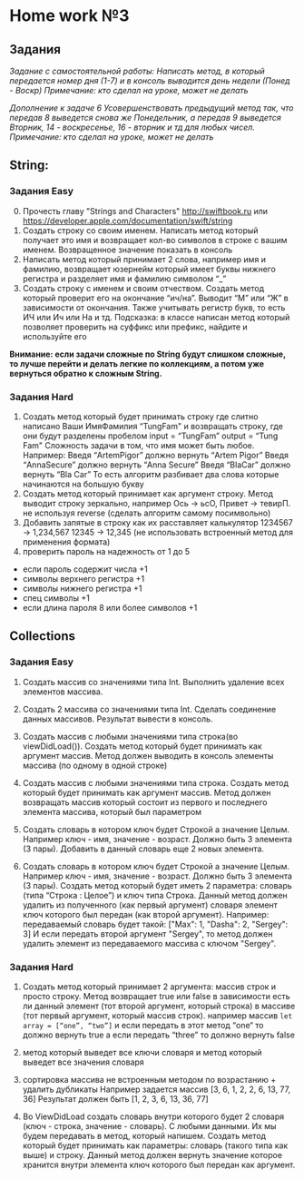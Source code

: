 # Home work №3
## Задания
*Задание с самостоятельной работы:
Написать метод, в который передается номер дня (1-7) и в консоль выводится день недели (Понед - Воскр)
Примечание: кто сделал на уроке, может не делать*

*Дополнение к задаче 6
Усовершенствовать предыдущий метод так, что передав 8 выведется снова же Понедельник, а передав 9 выведется Вторник, 14 - воскресенье, 16 - вторник и тд для любых чисел.
Примечание: кто сделал на уроке, может не делать*

## String:
### Задания Easy
0. Прочесть главу "Strings and Characters" http://swiftbook.ru или https://developer.apple.com/documentation/swift/string
1. Создать строку со своим именем. Написать метод который получает это имя и возвращает кол-во символов в строке с вашим именем. Возвращенное значение показать в консоль
2. Написать метод который принимает 2 слова, например имя и фамилию, возвращает юзернейм который имеет буквы нижнего регистра и разделяет имя и фамилию символом “_”
3. Создать строку с именем и своим отчеством. Создать метод который проверит его на окончание “ич/на”. Выводит “М” или “Ж” в зависимости от окончания. Также учитывать регистр букв, то есть ИЧ или Ич или На и тд.
Подсказка: в классе написан метод который позволяет проверить на суффикс или префикс, найдите и используйте его

**Внимание: если задачи сложные по String будут слишком сложные, то лучше перейти и делать легкие по коллекциям, а потом уже вернуться обратно к сложным String.**

### Задания Hard
1. Создать метод который будет принимать строку где слитно написано Ваши ИмяФамилия “TungFam" и возвращать строку,  где они будут разделены пробелом
input = “TungFam”
output = “Tung Fam"
Сложность задачи в том, что имя может быть любое. Например:
Введя “ArtemPigor” должно вернуть “Artem Pigor”
Введя “AnnaSecure” должно вернуть “Anna Secure”
Введя “BlaCar” должно вернуть “Bla Car”
То есть алгоритм разбивает два слова которые начинаются на большую букву
2. Создать метод который принимает как аргумент строку. Метод выводит строку зеркально, например Ось -> ьсО, Привет -> тевирП. не используя reverse (сделать алгоритм самому посимвольно)
3. Добавить запятые в строку как их расставляет калькулятор 
1234567 -> 1,234,567
12345 -> 12,345
(не использовать встроенный метод для применения формата)
4. проверить пароль на надежность от 1 до 5
* если пароль содержит числа +1
* символы верхнего регистра +1
* символы нижнего регистра +1
* спец символы +1
* если длина пароля 8 или более символов +1

## Collections
### Задания Easy
1. Создать массив со значениями типа Int. Выполнить удаление всех элементов массива.
2. Создать 2 массива со значениями типа Int. Сделать соединение данных массивов. Результат вывести в консоль.
3. Создать массив с любыми значениями типа строка(во viewDidLoad()). Создать метод который будет принимать как аргумент    массив. Метод должен выводить в консоль элементы массива (по одному в одной строке)

4. Создать массив с любыми значениями типа строка. Создать метод который будет принимать как аргумент массив. Метод должен возвращать массив который состоит из первого и последнего элемента массива, который был параметром
5. Создать словарь в котором ключ будет Строкой а значение Целым. Например ключ - имя, значение - возраст. Должно быть 3 элемента (3 пары).
Добавить в данный словарь еще 2 новых элемента.
6. Создать словарь в котором ключ будет Строкой а значение Целым. Например ключ - имя, значение - возраст. Должно быть 3 элемента (3 пары).
Создать метод который будет иметь 2 параметра: словарь (типа “Строка : Целое”) и ключ типа Строка. Данный метод должен удалить из полученного (как первый аргумент) словаря элемент ключ которого был передан (как второй аргумент).
Например: передаваемый словарь будет такой: 
["Max": 1, "Dasha": 2, "Sergey": 3]
И если передать второй аргумент "Sergey", то метод должен удалить элемент из передаваемого массива с ключом "Sergey".

### Задания Hard
1. Создать метод который принимает 2 аргумента: массив строк и просто строку. Метод возвращает true или false в зависимости есть ли данный элемент (тот второй аргумент, который строка) в массиве (тот первый аргумент, который массив строк). 
например массив
`let array = [“one”, “two”]`
и если передать в этот метод “one“ то должно вернуть true
а если передать “three” то должно вернуть false

2. метод который выведет все ключи словаря и метод который выведет все значения словаря
3. сортировка массива не встроенным методом по возрастанию + удалить дубликаты
Например задается массив [3, 6, 1, 2, 2, 6, 13, 77, 36]
Результат должен быть [1, 2, 3, 6, 13, 36, 77]
4. Во ViewDidLoad создать словарь внутри которого будет 2 словаря (ключ - строка, значение - словарь). С любыми данными. Их мы будем передавать в метод, который напишем. Создать метод который будет принимать как параметры: словарь (такого типа как выше) и строку. Данный метод должен вернуть значение которое хранится внутри элемента ключ которого был передан как аргумент.
